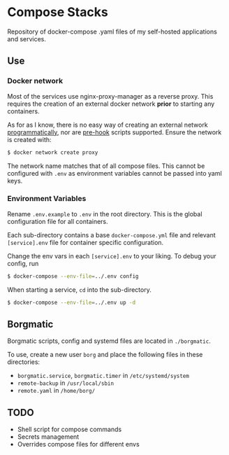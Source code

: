 # Compose Stacks

Repository of docker-compose .yaml files of my self-hosted applications and services.

## Use

### Docker network
Most of the services use nginx-proxy-manager as a reverse proxy. This requires
the creation of an external docker network **prior** to starting any containers.

As for as I know, there is no easy way of creating an external network
[programmatically](https://github.com/docker/compose/issues/2846), nor are
[pre-hook](https://github.com/docker/compose/issues/1341) scripts supported.
Ensure the network is created with:

```bash
$ docker network create proxy
```

The network name matches that of all compose files. This cannot be configured
with `.env` as environment variables cannot be passed into yaml keys.

### Environment Variables
Rename `.env.example` to `.env` in the root directory. This is the global
configuration file for all containers.

Each sub-directory contains a base `docker-compose.yml` file and relevant
`[service].env` file for container specific configuration.

Change the env vars in each `[service].env` to your liking. To debug your config, run

```bash
$ docker-compose --env-file=../.env config
```

When starting a service, `cd` into the sub-directory.

```bash
$ docker-compose --env-file=../.env up -d
```

## Borgmatic
Borgmatic scripts, config and systemd files are located in `./borgmatic`.

To use, create a new user `borg` and place the following files in these directories:
- `borgmatic.service`, `borgmatic.timer` in `/etc/systemd/system`
- `remote-backup` in `/usr/local/sbin`
- `remote.yaml` in `/home/borg/`

## TODO
- Shell script for compose commands
- Secrets management
- Overrides compose files for different envs
